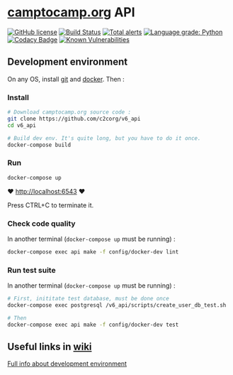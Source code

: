 # [camptocamp.org](https://www.camptocamp.org) API

[![GitHub license](https://img.shields.io/github/license/c2corg/v6_api.svg)](https://github.com/c2corg/v6_api/blob/master/LICENSE) [![Build Status](https://travis-ci.org/c2corg/v6_api.svg?branch=master)](https://travis-ci.com/c2corg/v6_api) [![Total alerts](https://img.shields.io/lgtm/alerts/g/c2corg/v6_api.svg?logo=lgtm&logoWidth=18)](https://lgtm.com/projects/g/c2corg/v6_api/alerts/) [![Language grade: Python](https://img.shields.io/lgtm/grade/python/g/c2corg/v6_api.svg?logo=lgtm&logoWidth=18)](https://lgtm.com/projects/g/c2corg/v6_api/context:javascript) [![Codacy Badge](https://api.codacy.com/project/badge/Grade/56217935d9cd43458eb5539ce52a8628)](https://app.codacy.com/app/c2corg/v6_api?utm_source=github.com&utm_medium=referral&utm_content=c2corg/v6_api&utm_campaign=Badge_Grade_Dashboard) [![Known Vulnerabilities](https://snyk.io/test/github/c2corg/v6_api/badge.svg)](https://snyk.io/test/github/c2corg/v6_api)

## Development environment
On any OS, install [git](https://git-scm.com/) and [docker](https://docs.docker.com/install/). Then :

### Install

```sh
# Download camptocamp.org source code :
git clone https://github.com/c2corg/v6_api
cd v6_api

# Build dev env. It's quite long, but you have to do it once.
docker-compose build
```

### Run

```sh
docker-compose up
```

:heart: <http://localhost:6543> :heart:

Press CTRL+C to terminate it.

### Check code quality

In another terminal (`docker-compose up` must be running) :

```sh
docker-compose exec api make -f config/docker-dev lint
```

### Run test suite 

In another terminal (`docker-compose up` must be running) :

```sh
# First, inititate test database, must be done once
docker-compose exec postgresql /v6_api/scripts/create_user_db_test.sh

# Then
docker-compose exec api make -f config/docker-dev test
```

## Useful links in [wiki](https://github.com/c2corg/v6_api/wiki)

[Full info about development environment](https://github.com/c2corg/v6_api/wiki/Development-environment-on-Linux)

